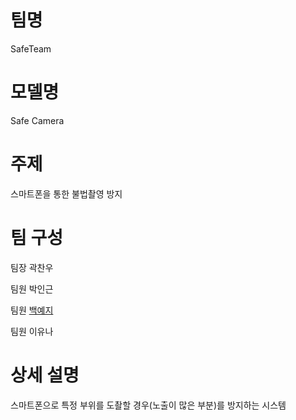 # 팀명
SafeTeam

# 모델명
Safe Camera

# 주제
스마트폰을 통한 불법촬영 방지 

# 팀 구성
팀장 곽찬우

팀원 박인근

팀원 [백예지](https://github.com/kcw32/Hallym_Capston_Safe/tree/BaekYeji)

팀원 이유나

# 상세 설명
스마트폰으로 특정 부위를 도촬할 경우(노출이 많은 부분)를 방지하는 시스템 
